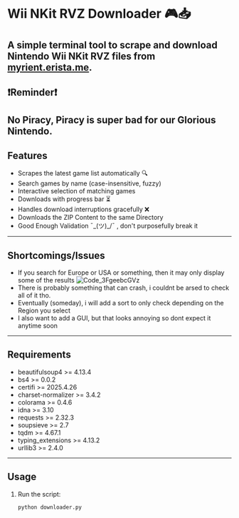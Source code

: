 # Wii NKit RVZ Downloader 🎮📥
A simple terminal tool to scrape and download Nintendo Wii NKit RVZ files from [myrient.erista.me](https://myrient.erista.me).
---
## ❗Reminder❗
No Piracy, Piracy is super bad for our Glorious Nintendo.
---
## Features

- Scrapes the latest game list automatically 🔍  
- Search games by name (case-insensitive, fuzzy)  
- Interactive selection of matching games  
- Downloads with progress bar ⏳  
- Handles download interruptions gracefully ❌  
- Downloads the ZIP Content to the same Directory
- Good Enough Validation ¯\_(ツ)_/¯ , don't purposefully break it

---

## Shortcomings/Issues

- If you search for Europe or USA or something, then it may only display some of the results
![Code_3FgeebcGVz](https://github.com/user-attachments/assets/2b8d3337-9d60-4cac-a6d3-7d1f7b741499)
-  There is probably something that can crash, i couldnt be arsed to check all of it tho.
-  Eventually (someday), i will add a sort to only check depending on the Region you select
-  I also want to add a GUI, but that looks annoying so dont expect it anytime soon

---

## Requirements

- beautifulsoup4 >= 4.13.4
- bs4 >= 0.0.2
- certifi >= 2025.4.26
- charset-normalizer >= 3.4.2
- colorama >= 0.4.6
- idna >= 3.10
- requests >= 2.32.3
- soupsieve >= 2.7
- tqdm >= 4.67.1
- typing_extensions >= 4.13.2
- urllib3 >= 2.4.0

---

## Usage

1. Run the script:
   ```bash
   python downloader.py
